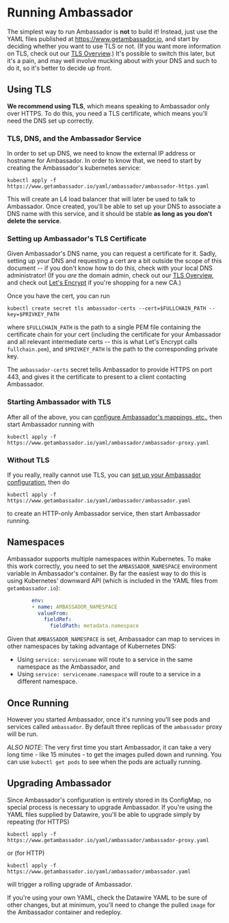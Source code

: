 # Running Ambassador

The simplest way to run Ambassador is **not** to build it! Instead, just use the YAML files published at https://www.getambassador.io, and start by deciding whether you want to use TLS or not. (If you want more information on TLS, check out our [TLS Overview](../reference/tls-auth.md).) It's possible to switch this later, but it's a pain, and may well involve mucking about with your DNS and such to do it, so it's better to decide up front.

## <a name="TLS">Using TLS</a>

**We recommend using TLS**, which means speaking to Ambassador only over HTTPS. To do this, you need a TLS certificate, which means you'll need the DNS set up correctly.

### TLS, DNS, and the Ambassador Service

In order to set up DNS, we need to know the external IP address or hostname for Ambassador. In order to know that, we need to start by creating the Ambassador's kubernetes service:

```
kubectl apply -f https://www.getambassador.io/yaml/ambassador/ambassador-https.yaml
```

This will create an L4 load balancer that will later be used to talk to Ambassador. Once created, you'll be able to set up your DNS to associate a DNS name with this service, and it should be stable **as long as you don't delete the service**.

### Setting up Ambassador's TLS Certificate

Given Ambassador's DNS name, you can request a certificate for it. Sadly, setting up your DNS and requesting a cert are a bit outside the scope of this document -- if you don't know how to do this, check with your local DNS administrator! (If you _are_ the domain admin, check out our [TLS Overview](../reference/tls-auth.md), and check out [Let's Encrypt](https://letsencrypt.org/) if you're shopping for a new CA.)

Once you have the cert, you can run

```shell
kubectl create secret tls ambassador-certs --cert=$FULLCHAIN_PATH --key=$PRIVKEY_PATH
```

where `$FULLCHAIN_PATH` is the path to a single PEM file containing the certificate chain for your cert (including the certificate for your Ambassador and all relevant intermediate certs -- this is what Let's Encrypt calls `fullchain.pem`), and `$PRIVKEY_PATH` is the path to the corresponding private key.

The `ambassador-certs` secret tells Ambassador to provide HTTPS on port 443, and gives it the certificate to present to a client contacting Ambassador. 

### Starting Ambassador with TLS

After all of the above, you can [configure Ambassador's mappings, etc.](../reference/configuration.md), then start Ambassador running with

```
kubectl apply -f https://www.getambassador.io/yaml/ambassador/ambassador-proxy.yaml
```

### Without TLS

If you really, really cannot use TLS, you can [set up your Ambassador configuration](../reference/configuration.md), then do

```
kubectl apply -f https://www.getambassador.io/yaml/ambassador/ambassador.yaml
```

to create an HTTP-only Ambassador service, then start Ambassador running.

## Namespaces

Ambassador supports multiple namespaces within Kubernetes. To make this work correctly, you need to set the `AMBASSADOR_NAMESPACE` environment variable in Ambassador's container. By far the easiest way to do this is using Kubernetes' downward API (which is included in the YAML files from `getambassador.io`):

```yaml
        env:
        - name: AMBASSADOR_NAMESPACE
          valueFrom:
            fieldRef:
              fieldPath: metadata.namespace          
```

Given that `AMBASSADOR_NAMESPACE` is set, Ambassador can map to services in other namespaces by taking advantage of Kubernetes DNS:

- Using `service: servicename` will route to a service in the same namespace as the Ambassador, and
- Using `service: servicename.namespace` will route to a service in a different namespace.

## Once Running

However you started Ambassador, once it's running you'll see pods and services called `ambassador`. By default three replicas of the `ambassador` proxy will be run.

*ALSO NOTE*: The very first time you start Ambassador, it can take a very long time - like 15 minutes - to get the images pulled down and running. You can use `kubectl get pods` to see when the pods are actually running.

## Upgrading Ambassador

Since Ambassador's configuration is entirely stored in its ConfigMap, no special process is necessary to upgrade Ambassador. If you're using the YAML files supplied by Datawire, you'll be able to upgrade simply by repeating (for HTTPS)

```
kubectl apply -f https://www.getambassador.io/yaml/ambassador/ambassador-proxy.yaml
```

or (for HTTP)

```shell
kubectl apply -f https://www.getambassador.io/yaml/ambassador/ambassador.yaml
```

will trigger a rolling upgrade of Ambassador.

If you're using your own YAML, check the Datawire YAML to be sure of other changes, but at minimum, you'll need to change the pulled `image` for the Ambassador container and redeploy.
